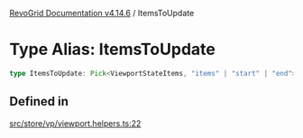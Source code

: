 [RevoGrid Documentation v4.14.6](README.md) / ItemsToUpdate

# Type Alias: ItemsToUpdate

```ts
type ItemsToUpdate: Pick<ViewportStateItems, "items" | "start" | "end">;
```

## Defined in

[src/store/vp/viewport.helpers.ts:22](https://github.com/revolist/revogrid/blob/62db573a68fb44a3482895267c8cda1c54f2f4d4/src/store/vp/viewport.helpers.ts#L22)
